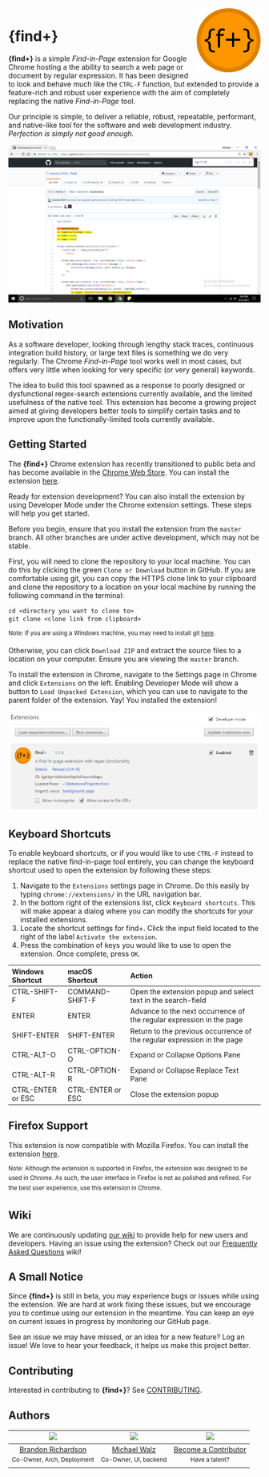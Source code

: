 <img src="resources/icon.png" align="right" width="128" />

# **{find+}**
**{find+}** is a simple _Find-in-Page_ extension for Google Chrome hosting a the ability to search a web page or document by regular expression. It has been designed to look and behave much like the `CTRL-F` function, but extended to provide a feature-rich and robust user experience with the aim of completely replacing the native _Find-in-Page_ tool.

Our principle is simple, to deliver a reliable, robust, repeatable, performant, and native-like tool for the software and web development industry. _Perfection is simply not good enough._

<img src="screenshot.png"/>

## Motivation
As a software developer, looking through lengthy stack traces, continuous integration build history, or large text files is something we do very regularly. The Chrome _Find-in-Page_ tool works well in most cases, but offers very little when looking for very specific (or very general) keywords.

The idea to build this tool spawned as a response to poorly designed or dysfunctional regex-search extensions currently available, and the limited usefulness of the native tool. This extension has become a growing project aimed at giving developers better tools to simplify certain tasks and to improve upon the functionally-limited tools currently available.

## Getting Started
The **{find+}** Chrome extension has recently transitioned to public beta and has become available in the [Chrome Web Store](https://chrome.google.com/webstore/category/extensions). You can install the extension [here](https://chrome.google.com/webstore/detail/find%2B/fddffkdncgkkdjobemgbpojjeffmmofb).

Ready for extension development? You can also install the extension by using Developer Mode under the Chrome extension settings. These steps will help you get started.

Before you begin, ensure that you install the extension from the `master` branch. All other branches are under active development, which may not be stable.

First, you will need to clone the repository to your local machine. You can do this by clicking the green `Clone or Download` button in GitHub. If you are comfortable using git, you can copy the HTTPS clone link to your clipboard and clone the repository to a location on your local machine by running the following command in the terminal:

```
cd <directory you want to clone to>
git clone <clone link from clipboard>
```
<sup>Note: If you are using a Windows machine, you may need to install git [here](https://git-for-windows.github.io/).</sup>

Otherwise, you can click `Download ZIP` and extract the source files to a location on your computer. Ensure you are viewing the `master` branch.

To install the extension in Chrome, navigate to the Settings page in Chrome and click `Extensions` on the left. Enabling Developer Mode will show a button to `Load Unpacked Extension`, which you can use to navigate to the parent folder of the extension. Yay! You installed the extension!

<img src="installation.png"/>

## Keyboard Shortcuts
To enable keyboard shortcuts, or if you would like to use `CTRL-F` instead to replace the native find-in-page tool entirely, you can change the keyboard shortcut used to open the extension by following these steps:
1. Navigate to the `Extensions` settings page in Chrome. Do this easily by typing `chrome://extensions/` in the URL navigation bar.
2. In the bottom right of the extensions list, click `Keyboard shortcuts`. This will make appear a dialog where you can modify the shortcuts for your installed extensions.
3. Locate the shortcut settings for find+. Click the input field located to the right of the label `Activate the extension`.
4. Press the combination of keys you would like to use to open the extension. Once complete, press `OK`.

| Windows Shortcut  | macOS Shortcut    | Action                                                                 |
| :---------------- | :---------------- | :--------------------------------------------------------------------- |
| CTRL-SHIFT-F      | COMMAND-SHIFT-F   | Open the extension popup and select text in the search-field           |
| ENTER             | ENTER             | Advance to the next occurrence of the regular expression in the page   |
| SHIFT-ENTER       | SHIFT-ENTER       | Return to the previous occurrence of the regular expression in the page|
| CTRL-ALT-O        | CTRL-OPTION-O     | Expand or Collapse Options Pane                                        |
| CTRL-ALT-R        | CTRL-OPTION-R     | Expand or Collapse Replace Text Pane                                   |
| CTRL-ENTER or ESC | CTRL-ENTER or ESC | Close the extension popup                                              |

## Firefox Support
This extension is now compatible with Mozilla Firefox. You can install the extension [here](https://addons.mozilla.org/en-US/firefox/addon/brandon1024-find/).

<sup>Note: Although the extension is supported in Firefox, the extension was designed to be used in Chrome. As such, the user interface in Firefox is not as polished and refined. For the best user experience, use this extension in Chrome.</sup>

## Wiki
We are continuously updating [our wiki](https://github.com/brandon1024/find/wiki) to provide help for new users and developers. Having an issue using the extension? Check out our [Frequently Asked Questions](https://github.com/brandon1024/find/wiki/FAQ-:-General) wiki!

## A Small Notice
Since **{find+}** is still in beta, you may experience bugs or issues while using the extension. We are hard at work fixing these issues, but we encourage you to continue using our extension in the meantime. You can keep an eye on current issues in progress by monitoring our GitHub page.

See an issue we may have missed, or an idea for a new feature? Log an issue! We love to hear your feedback, it helps us make this project better.

## Contributing
Interested in contributing to **{find+}**? See [CONTRIBUTING](CONTRIBUTING.md).

## Authors
|[<img src="https://avatars3.githubusercontent.com/u/22732449?v=3&s=460" width="128">](https://github.com/brandon1024)|[<img src="https://avatars2.githubusercontent.com/u/27076448?v=3&s=460" width="128">](https://github.com/MikeWalz11) | [<img src="https://assets-cdn.github.com/images/modules/logos_page/GitHub-Mark.png" width="128">](https://github.com/brandon1024/find)
|:---:|:---:|:---:|
|[Brandon Richardson](https://github.com/brandon1024)| [Michael Walz](https://github.com/MikeWalz11) |[Become a Contributor](CONTRIBUTING.md)
|<sup>Co-Owner, Arch, Deployment</sup>|<sup>Co-Owner, UI, backend</sup>|<sup>Have a talent?</sup>
